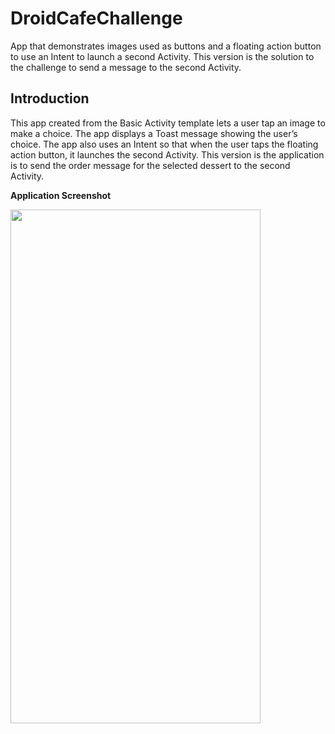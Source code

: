 ﻿DroidCafeChallenge
==================================

App that demonstrates images used as buttons and a floating action button
to use an Intent to launch a second Activity. This version is the solution
to the challenge to send a message to the second Activity.

Introduction
------------

This app created from the Basic Activity template lets a user tap an image
to make a choice. The app displays a Toast message showing the user’s choice.
The app also uses an Intent so that when the user taps the floating
action button, it launches the second Activity. This version is the application is 
to send the order message for the selected dessert
to the second Activity.

 <strong> Application Screenshot </strong>
  <p>
    <img src="screenshot/screenshot.gif" width="400" height="822" />
  <p>
  

